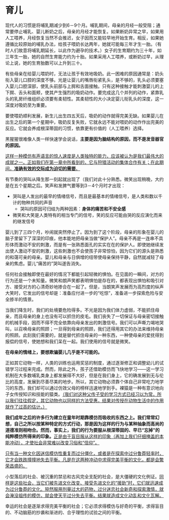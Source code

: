 # 育儿

现代人的习惯是将哺乳期减少到6－9个月。哺乳期间，母亲的月经一般受阻；通常要停止哺乳、婴儿断奶之后，母亲的月经才能恢复。如果断奶异常之早，如果用人工喂养，月经恢复当然不会推迟，女子因而又能较早地开始生育。相反，如果她遵循比较原始的哺乳办法，给孩子喂奶长达两年，她就可能每三年才生一胎。（有时人们故意将哺乳期延长，以此作为避孕的技术。）女子的生育期约为三十年，如三年生一胎，她的自然生育能力约为十胎。如果采用人工喂养，或断奶过早，从理论上说，她的生育胎数可以上升到三十。

有些母亲在给婴儿喂奶时，无法让孩于有效地吸奶。此一困难的原因通常是：奶头衔入婴儿口腔的深度不够。光是让婴儿的嘴唇衔紧乳头，是不够的，乳头必须要塞入婴儿口腔深部，使乳头前部与上腭和舌面接触。只有这种接触才能刺激婴儿的上下腭、舌头和面颊，使其产生强烈的吸奶动作。要完成这几个并列的动作，紧靠乳头的乳房纤维组织必须要有柔韧性。其柔韧性的大小决定婴儿衔乳头的深度，这一深度对吸奶至为重要。

要使喂奶顺利发展，新生儿出生四五天后，吸奶的动作就得完美无缺。如果婴儿在出生之后的第一个星期中，吸奶反复失败，它就永远不能对喂奶的动作作出完美的反应。它就会养成根深蒂固的习惯，依靠更有价值的（人工喂养）选择。

黑猩猩很难像人类一样快速学会说话，**主要是因为脑结构的原因，而不是发音器官的原因。**

<u>这样一种模仿有声语言的惊人速度是人类独特的能力，应该被认为是我们最伟大的成就之一。正如我们在第一章中所看到的，它与狩猎活动的集体合作有关；在此期间，**准确有效的交际成为迫切的需要**。</u>

有节奏的哭叫从降生那一刻起就出现了（我们对此十分熟悉。微笑出现稍晚，大约是在五个星期之后。笑声和发脾气要等到3－4个月时才出现：

- 哭叫是人发出的最早的情绪信号，而且是最基本的情绪信号，是人类和数以千计的物种共同的声音
  - 哭叫的原因可归结为两种因素：**身体的痛苦和不安全感**
- 微笑和大笑是人类特有的相当专门的信号，笑的反应可能由哭的反应演化而来的继发信号

婴儿到了三四个月，吵闹就突然停止了。因为到了这个阶段，母亲的形象在婴儿的脑子里留下了深深的印痕，他本能地把母亲当做“保护人”。母亲不再是一连串不具形体而激动不安的刺激，而是有一张熟悉面孔的实实在在的保护人。即使她继续发出使人激动不安的刺激，这些刺激也不会使孩子非常惊怕，因为它们的源头是熟悉的和蔼可亲的母亲。婴儿和母亲与日俱增的纽带使母亲保持平静，自然就减轻了母亲的焦虑。婴儿“痛苦的”哭叫遂告消失。

任何社会接触即使在最好的情况下都能引起轻微的惧怕。在见面的一瞬间，对方的行为还是一个未知量。微笑和朗声笑都表明惧怕是存在的，都表现出惧怕和吸引对方、接受对方的心清奇妙地掺合在一起了。但是，当朗笑声发展而为高烈度的纵声大笑时，它发出的信号却是：准备应付进一步的“吃惊”，准备进一步探索危险与安全掺半的情景。

当我们降生时，我们的处境要危险得多。不光是因为我们体力虚弱，不能抓住母亲，而且母亲的身上也没有可以抓住的皮毛。我们丧失了一切保证与母亲密切接触的机械手段，因而不得不完全依靠向母亲发出的刺激信号。我们可以声嘶力竭地哭叫，以召唤母亲的照顾；一旦得到母亲的照顾，我们还得用其它的办法来维持母亲的照顾。此刻我们需要的，就是替代抓住母亲的一种东西，一种使母亲的爱抚得到报偿的信号，使她想和我们呆在一起。我们使用的信号就是微笑。

**在母亲的情绪上，要想欺骗婴儿几乎是不可能的。**

正如其它动物一样，人类的训练也运用奖惩的制度，通过逐渐修正和调整幼儿的试错学习过程来完成。然而，除此之外，孩子还借助模仿而飞快地学习——这一学习机制在大多数哺乳类身上都发展得不大好，但是在我们身上，它的确发展到无与伦比的高度，发展到尽善尽美的地步。所以，其它动物必须靠个体自己非常吃力地学习的东西，我们却可以通过仿效父母的榜样迅速地学到手。裸猿是一种有意识地向子女传授知识和技能的猿类。<u>（我们对这种父传子受的学习方式已经习以为常，所以我们往往假定，其它动物也以同样的方法受惠，结果对传授在动物生活中的作用就作了过高的估计。）</u>

**我们成年之后的许多行为建立在童年时期靠模仿而吸收的东西之上。我们常常幻想，自己之所以按某种特定的方式行动，那是因为这样的行为与某种抽象而高尚的道德准则相吻合。然而，事实上，我们的行为要服从根深蒂固的、早已“忘掉”的纯粹模仿所得来的印象。**<u>正是由于盲目服从这样的印象（再加上我们仔细掩盖的本能冲动），才使社会非常难以改变习俗和“信仰”。</u>

<u>只有当一种文化因迷信模仿性重复而过分僵化，或者是在探索中过分鲁莽轻率时，它才会跌跌撞撞地失去平衡。凡是在这两种冲动中求得完美平衡的文化，都是会繁荣昌盛的。</u>

小型落后的社会、被沉重的禁忌和古风完全支配的社会，是大僵硬的文化例证。<u>同样是这些社会，当它们被先进文化改变、接受先进文化的“援助”时，它们就迅速成为过分鲁莽的文化。猝然服用剂量过大的药物，过分迷恋社会新奇和探索激情，就会淹没祖传的模仿，就会使天平过分失去平衡。结果就造成文化动乱和文化瓦解。</u>

幸运的社会是逐渐求得完美平衡的社会；它必须求得模仿与好奇的平衡，求得盲目的、不动脑筋的抄袭和渐进的、合乎理性的试验之间的平衡。